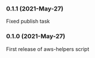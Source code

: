 ### 0.1.1 (2021-May-27)

Fixed publish task

### 0.1.0 (2021-May-27)

First release of aws-helpers script
